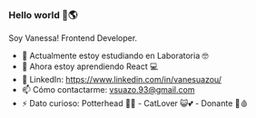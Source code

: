 ### Hello world 👋🌎

Soy Vanessa!
Frontend Developer.


- 🔭 Actualmente estoy estudiando en Laboratoria 🤓
- 🌱 Ahora estoy aprendiendo React 💻
- 💬 LinkedIn: https://www.linkedin.com/in/vanesuazou/
- 📫 Cómo contactarme: vsuazo.93@gmail.com
- ⚡ Dato curioso: Potterhead 🧙‍♂️ - CatLover 😺💕 - Donante 💉🩸 
